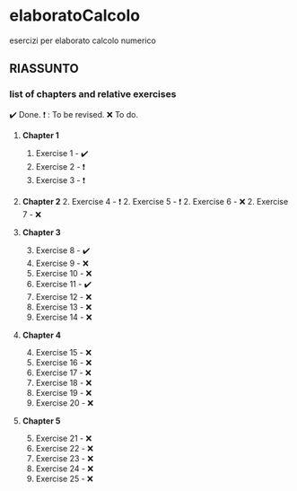 # elaboratoCalcolo
esercizi per elaborato calcolo numerico

## RIASSUNTO 

### list of chapters and relative exercises ###

:heavy_check_mark: Done.
:heavy_exclamation_mark: : To be revised.
:x: To do.

1. **Chapter 1**
    1. Exercise 1 - :heavy_check_mark:
    1. Exercise 2 - :heavy_exclamation_mark:
    1. Exercise 3 - :heavy_exclamation_mark:

2. **Chapter 2**
    2. Exercise 4 - :heavy_exclamation_mark:
    2. Exercise 5 - :heavy_exclamation_mark:
    2. Exercise 6 - :x:
    2. Exercise 7 - :x:

3. **Chapter 3**
    
    3. Exercise 8 - :heavy_check_mark:
    3. Exercise 9 - :x:
    3. Exercise 10 - :x:
    3. Exercise 11 - :heavy_check_mark:
    3. Exercise 12 - :x:
    3. Exercise 13 - :x:
    3. Exercise 14 - :x:

4. **Chapter 4**
    
    4. Exercise 15 - :x:
    4. Exercise 16 - :x:
    4. Exercise 17 - :x:
    4. Exercise 18 - :x:
    4. Exercise 19 - :x:
    4. Exercise 20 - :x:


5. **Chapter 5**
     
     5. Exercise 21 - :x:
     5. Exercise 22 - :x:
     5. Exercise 23 - :x:
     5. Exercise 24 - :x:
     5. Exercise 25 - :x:
   
